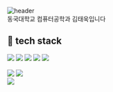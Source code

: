 ![header](https://capsule-render.vercel.app/api?type=waving&color=timeGradient&text=Welcome%20to%20Taewook's%20GitHub%20👋&animation=twinkling&fontSize=35&fontAlignY=40&fontAlign=65&height=250)
<br>동국대학교 컴퓨터공학과 김태욱입니다
## :wrench: tech stack
<div style="width:50%">
  <img src="https://img.shields.io/badge/html5-E34F26?style=for-the-badge&logo=html5&logoColor=white">
  <img src="https://img.shields.io/badge/css-1572B6?style=for-the-badge&logo=css3&logoColor=white">
  <img src="https://img.shields.io/badge/javascript-F7DF1E?style=for-the-badge&logo=javascript&logoColor=black">
  <img src="https://img.shields.io/badge/react-61DAFB?style=for-the-badge&logo=react&logoColor=white">
  <img src="https://img.shields.io/badge/Swift-F05138?style=flat-square&logo=Swift&logoColor=white"/>
</div>
<br>
<div>
  <img src="https://github-readme-stats.vercel.app/api?username=Taew00k&show_icons=true&theme=dracula">
  <img src="https://github-readme-stats.vercel.app/api/top-langs/?username=Taew00k&layout=compact&theme=dracula">
</div>
  <img src="https://hits.seeyoufarm.com/api/count/incr/badge.svg?url=https%3A%2F%2Fgithub.com%2FTaew00k&count_bg=%2379C83D&title_bg=%23555555&icon=&icon_color=%23E7E7E7&title=hits&edge_flat=false">
